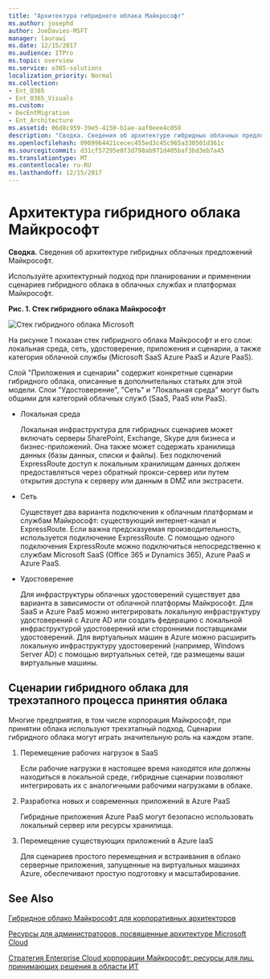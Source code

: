 ```yaml
---
title: "Архитектура гибридного облака Майкрософт"
ms.author: josephd
author: JoeDavies-MSFT
manager: laurawi
ms.date: 12/15/2017
ms.audience: ITPro
ms.topic: overview
ms.service: o365-solutions
localization_priority: Normal
ms.collection:
- Ent_O365
- Ent_O365_Visuals
ms.custom:
- DecEntMigration
- Ent_Architecture
ms.assetid: 06d8c959-39e5-4150-b1ae-aaf0eee4c058
description: "Сводка. Сведения об архитектуре гибридных облачных предложений Майкрософт."
ms.openlocfilehash: 0909964421cecec455ed3c45c965a330501d361c
ms.sourcegitcommit: d31cf57295e8f3d798ab971d405baf3bd3eb7a45
ms.translationtype: MT
ms.contentlocale: ru-RU
ms.lasthandoff: 12/15/2017
---
```

# <a name="architecture-of-microsoft-hybrid-cloud-scenarios"></a>Архитектура гибридного облака Майкрософт

 **Сводка.** Сведения об архитектуре гибридных облачных предложений Майкрософт.
  
Используйте архитектурный подход при планировании и применении сценариев гибридного облака в облачных службах и платформах Майкрософт.
  
**Рис. 1. Стек гибридного облака Майкрософт**

![Стек гибридного облака Microsoft](images/Hybrid_Poster/Hybrid_Cloud_Stack.png)
  
На рисунке 1 показан стек гибридного облака Майкрософт и его слои: локальная среда, сеть, удостоверение, приложения и сценарии, а также категория облачной службы (Microsoft SaaS Azure PaaS и Azure PaaS).
  
Слой "Приложения и сценарии" содержит конкретные сценарии гибридного облака, описанные в дополнительных статьях для этой модели. Слои "Удостоверение", "Сеть" и "Локальная среда" могут быть общими для категорий облачных служб (SaaS, PaaS или PaaS).
  
- Локальная среда
    
    Локальная инфраструктура для гибридных сценариев может включать серверы SharePoint, Exchange, Skype для бизнеса и бизнес-приложений. Она также может содержать хранилища данных (базы данных, списки и файлы). Без подключений ExpressRoute доступ к локальным хранилищам данных должен предоставляться через обратный прокси-сервер или путем открытия доступа к серверу или данным в DMZ или экстрасети.
    
- Сеть
    
    Существует два варианта подключения к облачным платформам и службам Майкрософт: существующий интернет-канал и ExpressRoute. Если важна предсказуемая производительность, используется подключение ExpressRoute. С помощью одного подключения ExpressRoute можно подключиться непосредственно к службам Microsoft SaaS (Office 365 и Dynamics 365), Azure PaaS и Azure PaaS.
    
- Удостоверение
    
    Для инфраструктуры облачных удостоверений существует два варианта в зависимости от облачной платформы Майкрософт. Для SaaS и Azure PaaS можно интегрировать локальную инфраструктуру удостоверений с Azure AD или создать федерацию с локальной инфраструктурой удостоверений или сторонними поставщиками удостоверений. Для виртуальных машин в Azure можно расширить локальную инфраструктуру удостоверений (например, Windows Server AD) с помощью виртуальных сетей, где размещены ваши виртуальные машины.
    
## <a name="hybrid-cloud-scenarios-for-the-three-phase-cloud-adoption-process"></a>Сценарии гибридного облака для трехэтапного процесса принятия облака

Многие предприятия, в том числе корпорация Майкрософт, при принятии облака используют трехэтапный подход. Сценарии гибридного облака могут играть значительную роль на каждом этапе.
  
1. Перемещение рабочих нагрузок в SaaS
    
    Если рабочие нагрузки в настоящее время находятся или должны находиться в локальной среде, гибридные сценарии позволяют интегрировать их с аналогичными рабочими нагрузками в облаке.
    
2. Разработка новых и современных приложений в Azure PaaS
    
    Гибридные приложения Azure PaaS могут безопасно использовать локальный сервер или ресурсы хранилища.
    
3. Перемещение существующих приложений в Azure IaaS
    
    Для сценариев простого перемещения и встраивания в облако серверные приложения, запущенные на виртуальных машинах Azure, обеспечивают простую подготовку и масштабирование.
    
## <a name="see-also"></a>See Also

[Гибридное облако Майкрософт для корпоративных архитекторов](microsoft-hybrid-cloud-for-enterprise-architects.md)
  
[Ресурсы для администраторов, посвященные архитектуре Microsoft Cloud](microsoft-cloud-it-architecture-resources.md)

[Стратегия Enterprise Cloud корпорации Майкрософт: ресурсы для лиц, принимающих решения в области ИТ](https://sway.com/FJ2xsyWtkJc2taRD)



